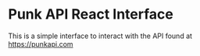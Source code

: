 # Punk API React Interface
This is a simple interface to interact with the API found at https://punkapi.com

